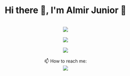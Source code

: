 <div align="center">
  <h1>Hi there 👋, I'm Almir Junior 🔭</h1>
  <br>
  <div>
    <!---->
    <!---->
    <a href="https://github.com/AlmirJNR">
    <div>
      <img src="https://github-readme-stats.vercel.app/api?username=AlmirJNR&show_icons=true&bg_color=160038&text_color=3DC299&icon_color=3DC299&title_color=FFFFFF&border_radius=2.5rem">
      <br><br>
      <img src="https://github-readme-stats.vercel.app/api/top-langs?username=AlmirJNR&layout=compact&show_icons=true&bg_color=160038&text_color=3DC299&icon_color=3DC299&title_color=FFFFFF&border_radius=2.5rem">
    </div>
    <br>
    <img src="https://github-profile-trophy.vercel.app/?username=AlmirJNR&row=1&theme=algolia">
  </div>
  </a>
  <br>
  📫 How to reach me:<br>
  <a href="https://www.linkedin.com/in/almir-j%C3%BAnior/"><img src="https://img.shields.io/badge/LinkedIn-0077B5?style=for-the-badge&logo=linkedin&logoColor=white"></a>
</div>
<!--
**AlmirJNR/AlmirJNR** is a ✨ _special_ ✨ repository because its `README.md` (this file) appears on your GitHub profile.

Here are some ideas to get you started:

- 🔭 I’m currently working on ...
- 🌱 I’m currently learning ...
- 👯 I’m looking to collaborate on ...
- 🤔 I’m looking for help with ...
- 💬 Ask me about ...
- 📫 How to reach me: ...
- 😄 Pronouns: ...
- ⚡ Fun fact: ...
-->
